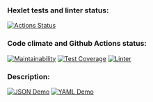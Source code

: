 ### Hexlet tests and linter status:

[![Actions Status](https://github.com/heXile/frontend-project-lvl2/workflows/hexlet-check/badge.svg)](https://github.com/heXile/frontend-project-lvl2/actions)

### Code climate and Github Actions status:

[![Maintainability](https://api.codeclimate.com/v1/badges/13299e864e73b5b6e966/maintainability)](https://codeclimate.com/github/heXile/frontend-project-lvl2/maintainability)
[![Test Coverage](https://api.codeclimate.com/v1/badges/a99a88d28ad37a79dbf6/test_coverage)](https://codeclimate.com/github/heXile/frontend-project-lvl2/test_coverage)
[![Linter](https://github.com/heXile/frontend-project-lvl2/actions/workflows/frontend-project-lvl2.yml/badge.svg)](https://github.com/heXile/frontend-project-lvl2/actions)

### Description:

[![JSON Demo](https://asciinema.org/a/D02zey5OJGlGl9vJZq6USgx1o.svg)](https://asciinema.org/a/D02zey5OJGlGl9vJZq6USgx1o)
[![YAML Demo](https://asciinema.org/a/z5ZcwnrCMmx7MZJdb8ThRzfb1.svg)](https://asciinema.org/a/z5ZcwnrCMmx7MZJdb8ThRzfb1)
